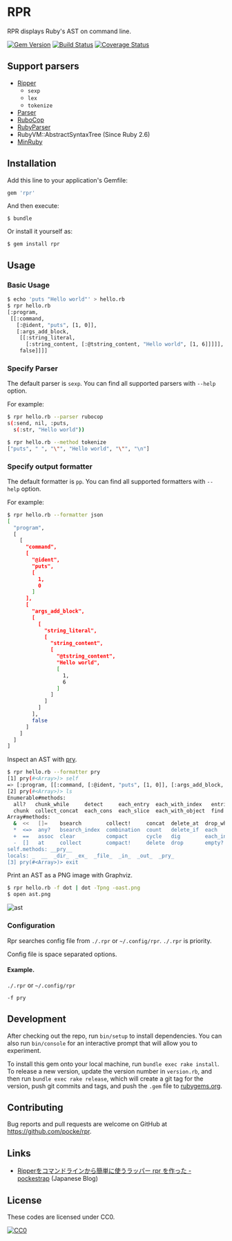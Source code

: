 # RPR

RPR displays Ruby's AST on command line.

[![Gem Version](https://badge.fury.io/rb/rpr.svg)](https://badge.fury.io/rb/rpr)
[![Build Status](https://travis-ci.org/pocke/rpr.svg?branch=master)](https://travis-ci.org/pocke/rpr)
[![Coverage Status](https://coveralls.io/repos/github/pocke/rpr/badge.svg?branch=master)](https://coveralls.io/github/pocke/rpr?branch=master)

## Support parsers

- [Ripper](http://ruby-doc.org/stdlib-2.3.0/libdoc/ripper/rdoc/Ripper.html)
  - `sexp`
  - `lex`
  - `tokenize`
- [Parser](https://github.com/whitequark/parser)
- [RuboCop](https://github.com/bbatsov/rubocop)
- [RubyParser](https://github.com/seattlerb/ruby_parser)
- RubyVM::AbstractSyntaxTree (Since Ruby 2.6)
- [MinRuby](https://github.com/mame/minruby)

## Installation

Add this line to your application's Gemfile:

```ruby
gem 'rpr'
```

And then execute:

    $ bundle

Or install it yourself as:

    $ gem install rpr

## Usage

### Basic Usage

```sh
$ echo 'puts "Hello world"' > hello.rb
$ rpr hello.rb
[:program,
 [[:command,
   [:@ident, "puts", [1, 0]],
   [:args_add_block,
    [[:string_literal,
      [:string_content, [:@tstring_content, "Hello world", [1, 6]]]]],
    false]]]]
```

### Specify Parser

The default parser is `sexp`.
You can find all supported parsers with `--help` option.

For example:

```sh
$ rpr hello.rb --parser rubocop
s(:send, nil, :puts,
  s(:str, "Hello world"))
```

```sh
$ rpr hello.rb --method tokenize
["puts", " ", "\"", "Hello world", "\"", "\n"]
```

### Specify output formatter

The default formatter is `pp`.
You can find all supported formatters with `--help` option.

For example:

```sh
$ rpr hello.rb --formatter json
[
  "program",
  [
    [
      "command",
      [
        "@ident",
        "puts",
        [
          1,
          0
        ]
      ],
      [
        "args_add_block",
        [
          [
            "string_literal",
            [
              "string_content",
              [
                "@tstring_content",
                "Hello world",
                [
                  1,
                  6
                ]
              ]
            ]
          ]
        ],
        false
      ]
    ]
  ]
]
```

Inspect an AST with [pry](https://github.com/pry/pry).

```sh
$ rpr hello.rb --formatter pry
[1] pry(#<Array>)> self
=> [:program, [[:command, [:@ident, "puts", [1, 0]], [:args_add_block, [[:string_literal, [:string_content, [:@tstring_content, "Hello world", [1, 6]]]]], false]]]]
[2] pry(#<Array>)> ls
Enumerable#methods:
  all?   chunk_while     detect     each_entry  each_with_index   entries  find_all  grep    group_by  lazy  max_by   min     minmax     none?  partition  slice_after   slice_when
  chunk  collect_concat  each_cons  each_slice  each_with_object  find     flat_map  grep_v  inject    max   member?  min_by  minmax_by  one?   reduce     slice_before  sort_by
Array#methods:
  &  <<   []=    bsearch        collect!     concat  delete_at  drop_while  eql?        first     hash      inspect  length  permutation         product  reject!               reverse       rotate   select!    shuffle!  sort      take_while  to_s       unshift
  *  <=>  any?   bsearch_index  combination  count   delete_if  each        fetch       flatten   include?  join     map     pop                 push     repeated_combination  reverse!      rotate!  shelljoin  size      sort!     to_a        transpose  values_at
  +  ==   assoc  clear          compact      cycle   dig        each_index  fill        flatten!  index     keep_if  map!    pretty_print        rassoc   repeated_permutation  reverse_each  sample   shift      slice     sort_by!  to_ary      uniq       zip
  -  []   at     collect        compact!     delete  drop       empty?      find_index  frozen?   insert    last     pack    pretty_print_cycle  reject   replace               rindex        select   shuffle    slice!    take      to_h        uniq!      |
self.methods: __pry__
locals: _  __  _dir_  _ex_  _file_  _in_  _out_  _pry_
[3] pry(#<Array>)> exit
```

Print an AST as a PNG image with Graphviz.

```sh
$ rpr hello.rb -f dot | dot -Tpng -oast.png
$ open ast.png
```

![ast](https://user-images.githubusercontent.com/4361134/50541128-5fd7bf80-0be2-11e9-81c0-e6f239c4bbd3.png)

### Configuration

Rpr searches config file from `./.rpr` or `~/.config/rpr`. `./.rpr` is priority.

Config file is space separated options.

#### Example.

`./.rpr` or `~/.config/rpr`

```
-f pry
```


## Development

After checking out the repo, run `bin/setup` to install dependencies. You can also run `bin/console` for an interactive prompt that will allow you to experiment.

To install this gem onto your local machine, run `bundle exec rake install`. To release a new version, update the version number in `version.rb`, and then run `bundle exec rake release`, which will create a git tag for the version, push git commits and tags, and push the `.gem` file to [rubygems.org](https://rubygems.org).

## Contributing

Bug reports and pull requests are welcome on GitHub at https://github.com/pocke/rpr.


## Links

- [Ripperをコマンドラインから簡単に使うラッパー rpr を作った - pockestrap](http://pocke.hatenablog.com/entry/2016/05/19/234740) (Japanese Blog)


License
-------

These codes are licensed under CC0.

[![CC0](http://i.creativecommons.org/p/zero/1.0/88x31.png "CC0")](http://creativecommons.org/publicdomain/zero/1.0/deed.en)
